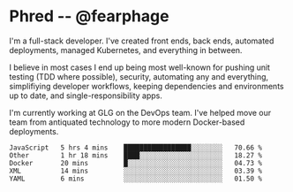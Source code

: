 # Phred -- @fearphage

I'm a full-stack developer. I've created front ends, back ends, automated deployments, managed
Kubernetes, and everything in between.

I believe in most cases I end up being most well-known for pushing unit testing (TDD where possible),
security, automating any and everything, simplifiying developer workflows, keeping dependencies and
environments up to date, and single-responsibility apps.

I'm currently working at GLG on the DevOps team. I've helped move our team from antiquated
technology to more modern Docker-based deployments.

<!--START_SECTION:waka-->
```text
JavaScript   5 hrs 4 mins    █████████████████░░░░░░░░   70.66 % 
Other        1 hr 18 mins    ████░░░░░░░░░░░░░░░░░░░░░   18.27 % 
Docker       20 mins         █░░░░░░░░░░░░░░░░░░░░░░░░   04.73 % 
XML          14 mins         ░░░░░░░░░░░░░░░░░░░░░░░░░   03.39 % 
YAML         6 mins          ░░░░░░░░░░░░░░░░░░░░░░░░░   01.50 %
```
<!--END_SECTION:waka-->
